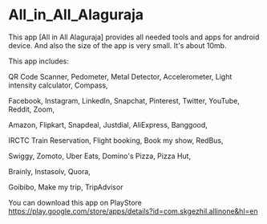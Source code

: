 # All_in_All_Alaguraja

This app [All in All Alaguraja] provides all needed tools and apps for android device. And also the size of the app is very small. It's about 10mb.

This app includes:

QR Code Scanner,
Pedometer,
Metal Detector,
Accelerometer,
Light intensity calculator,
Compass,

Facebook,
Instagram,
LinkedIn,
Snapchat,
Pinterest,
Twitter,
YouTube,
Reddit,
Zoom,

Amazon,
Flipkart,
Snapdeal,
Justdial,
AliExpress,
Banggood,

IRCTC Train Reservation,
Flight booking,
Book my show,
RedBus,

Swiggy,
Zomoto,
Uber Eats,
Domino's Pizza,
Pizza Hut,

Brainly,
Instasolv,
Quora,

Goibibo,
Make my trip,
TripAdvisor

You can download this app on PlayStore
https://play.google.com/store/apps/details?id=com.skgezhil.allinone&hl=en
